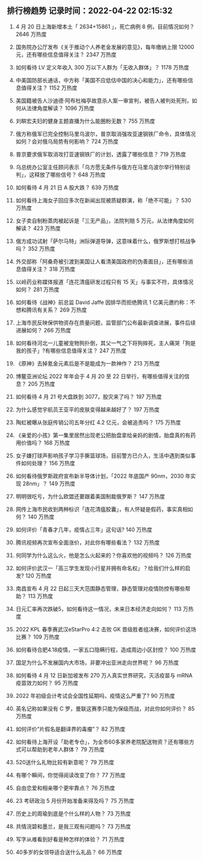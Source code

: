 
## 排行榜趋势 记录时间：2022-04-22 02:15:32
  
  1. 4 月 20 日上海新增本土「 2634+15861 」，死亡病例 8 例，目前情况如何？ 2646 万热度
    
  2. 国务院办公厅发布《关于推动个人养老金发展的意见》，每年缴纳上限 12000 元，还有哪些信息值得关注？ 2347 万热度
    
  3. 如何看待 LV 定义年收入 300 万以下人群为「无收入群体」？ 1178 万热度
    
  4. 中美国防部长通话，中方称「美国不应低估中国的决心和能力」，还有哪些信息值得关注？ 1152 万热度
    
  5. 美国籍被告人沙迪德·阿布杜梅亭故意杀人案一审宣判，被告人被判处死刑，如何从法律角度解读？ 1096 万热度
    
  6. 刘畊宏夫妇的健身主题直播为什么能圈粉无数？ 755 万热度
    
  7. 俄方称俄军已完全控制马里乌波尔，普京取消强攻亚速钢铁厂命令，具体情况如何？会对俄乌局势有何影响？ 724 万热度
    
  8. 普京要求俄军取消攻打亚速钢铁厂的计划，透露了哪些信息？ 719 万热度
    
  9. 乌总统办公室主任顾问表示「乌方愿无条件与俄方在马里乌波尔举行特别谈判」，这释放了哪些信号？ 648 万热度
    
  10. 如何看待 4 月 21 日 A 股大跌？ 639 万热度
    
  11. 如何看待上海女子回应多次在新闻出现被质疑群演，称「绝不可能」？ 530 万热度
    
  12. 女子卖自制粉蒸肉被起诉是「三无产品」，法院判赔 5 万元，从法律角度如何解读？ 423 万热度
    
  13. 俄方成功试射「萨尔马特」洲际弹道导弹，这意味着什么，俄罗斯想打核战争吗？ 352 万热度
    
  14. 外交部称「阿桑奇被引渡到美国让人看清美国政府的伪善面目」，还有哪些消息值得关注？ 318 万热度
    
  15. 以岭药业称媒体报道「连花清瘟研发过程只有 15 天」与事实不符，具体情况如何？ 281 万热度
    
  16. 如何看待《战神》前总监 David Jaffe 因排华而拒绝腾讯 1 亿美元邀约称：不想和腾讯有关系？ 269 万热度
    
  17. 上海市民反映保供物资存在质量问题，监管部门公布最新调查进展，事件后续进展如何？ 266 万热度
    
  18. 如何看待河北一儿童被宠物狗扑倒，其父一气之下将狗摔死，主人痛哭「狗是我的孩子」?有哪些信息值得关注？ 247 万热度
    
  19. 《原神》去掉氪金元素后是不是能成为一款神作？ 213 万热度
    
  20. 博鳌亚洲论坛 2022 年年会于 4 月 20 至 22 日举行，有哪些值得关注的信息？ 205 万热度
    
  21. 如何看待 4 月 21 号大盘跌到 3077，股灾来了吗？ 197 万热度
    
  22. 为什么感觉宇航员王亚平的皮肤变得越来越好了？ 197 万热度
    
  23. 陶虹被曝从张庭传销公司五年分红 4.2 亿元，会被追责吗？ 175 万热度
    
  24. 《亲爱的小孩》第一集里居然出现老公把胎盘拿给亲妈的剧情，胎盘真的有药用价值吗？ 168 万热度
    
  25. 女子嫌打球声影响孩子学习手撕篮球场，目前警方已介入，生活中遇到类似事件如何处理？ 156 万热度
    
  26. 如何看待俄罗斯政府宣布新半导体计划，「2022 年底国产 90nm，2030 年实现 28nm」？ 149 万热度
    
  27. 明明很吃亏，为什么欧盟还要跟着美国制裁俄罗斯？ 147 万热度
    
  28. 网传上海市民收到两种标识「连花清瘟胶囊」，有人怀疑是假药，事实真相如何？ 140 万热度
    
  29. 如何评价「青春才几年，疫情占三年」这句话? 140 万热度
    
  30. 腾讯视频再次宣布全面涨价，对此你有哪些看法？ 132 万热度
    
  31. 何同学为什么这么火，他是怎么火起来的？你喜欢他的视频吗？ 126 万热度
    
  32. 如何评价武汉一「高三学生发现小行星并拥有命名权」？给我们什么样的启发? 120 万热度
    
  33. 南昌宣布 4 月 22 日起三天大范围静态管理，静态管理对疫情防控有哪些帮助？ 113 万热度
    
  34. 日元汇率再次跌破5，如何看待这一情况，未来日本经济走向如何？ 113 万热度
    
  35. 2022 KPL 春季赛武汉eStarPro 4:2 击败 GK 晋级胜者组决赛，如何评价这场比赛？ 109 万热度
    
  36. 如何看待合肥4.18疫情，一家五口隐瞒行程，造成周边小区封控？ 100 万热度
    
  37. 国足为什么不发展国内大市场，非要冲出亚洲走向世界呢？ 96 万热度
    
  38. 如何看待 4 月 12 日新加坡发布 270 万人真实世界研究，灭活疫苗与 mRNA 疫苗效力如何？ 95 万热度
    
  39. 2022 年初级会计考试会全国性延期吗，疫情这么严重了? 90 万热度
    
  40. 英名记称如果没有 C 罗，曼联这赛季只能为保级而战，对此你如何评价？ 85 万热度
    
  41. 如何评价“片假名是翻译界的毒瘤”？ 82 万热度
    
  42. 如何看待上海开设「助老专仓」，为全市60多家养老院配送物资？还有哪些方式可以帮助到老年人群体？ 79 万热度
    
  43. 520送什么礼物比较有新意呢？ 79 万热度
    
  44. 有哪个瞬间，你觉得阅读改变了你？ 77 万热度
    
  45. 自由恋爱和相亲哪个更牢靠点？ 76 万热度
    
  46. 23 考研政治 5 月份开始准备来得及吗？ 75 万热度
    
  47. 历史上的周瑜到底是个什么样的人物？ 73 万热度
    
  48. 共情浣碧和墨兰，是我三观有问题吗？ 73 万热度
    
  49. 写字从难看到好看是种怎样的体验？ 71 万热度
    
  50. 40多岁的女领导适合送什么礼品？ 66 万热度
    